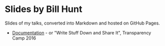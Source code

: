 # Slides by Bill Hunt

Slides of my talks, converted into Markdown and hosted on GitHub Pages.

* [Documentation](https://krues8dr.github.io/slides/documentation/) - or "Write Stuff Down and Share It", Transparency Camp 2016
